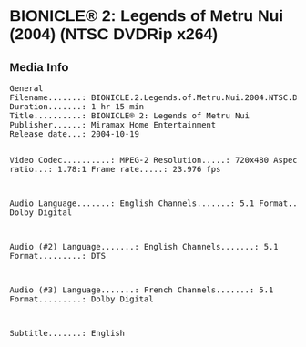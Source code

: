<div lang="en-US" style="font-family: Helvetica, sans-serif;">
<h1>BIONICLE® 2: Legends of Metru Nui (2004) (NTSC DVDRip x264)</h1>

<h2>Media Info</h2>
<pre>
General
Filename.......: BIONICLE.2.Legends.of.Metru.Nui.2004.NTSC.DVDRip.x264.mkv
Duration.......: 1 hr 15 min
Title..........: BIONICLE® 2: Legends of Metru Nui
Publisher......: Miramax Home Entertainment
Release date...: 2004-10-19

Video
Codec..........: MPEG-2
Resolution.....: 720x480
Aspect ratio...: 1.78:1
Frame rate.....: 23.976 fps

Audio
Language.......: English
Channels.......: 5.1
Format.........: Dolby Digital

Audio (#2)
Language.......: English
Channels.......: 5.1
Format.........: DTS

Audio (#3)
Language.......: French
Channels.......: 5.1
Format.........: Dolby Digital

Subtitle.......: English
</pre>
</div>